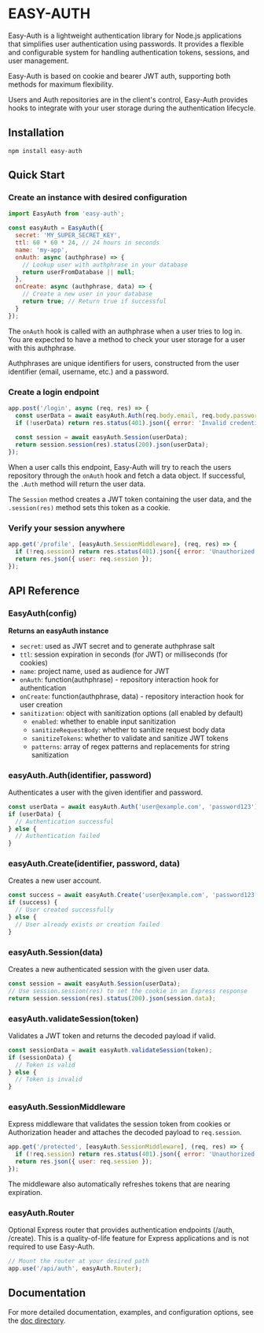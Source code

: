 # EASY-AUTH

Easy-Auth is a lightweight authentication library for Node.js applications that simplifies user authentication using passwords. It provides a flexible and configurable system for handling authentication tokens, sessions, and user management.

Easy-Auth is based on cookie and bearer JWT auth, supporting both methods for maximum flexibility.

Users and Auth repositories are in the client's control, Easy-Auth provides hooks to integrate with your user storage during the authentication lifecycle.

## Installation

```
npm install easy-auth
```

## Quick Start

### Create an instance with desired configuration

```javascript
import EasyAuth from 'easy-auth';

const easyAuth = EasyAuth({
  secret: 'MY_SUPER_SECRET_KEY',
  ttl: 60 * 60 * 24, // 24 hours in seconds
  name: 'my-app',
  onAuth: async (authphrase) => {
    // Lookup user with authphrase in your database
    return userFromDatabase || null;
  },
  onCreate: async (authphrase, data) => {
    // Create a new user in your database
    return true; // Return true if successful
  }
});
```

The `onAuth` hook is called with an authphrase when a user tries to log in. You are expected to have a method to check your user storage for a user with this authphrase.

Authphrases are unique identifiers for users, constructed from the user identifier (email, username, etc.) and a password.

### Create a login endpoint

```javascript
app.post('/login', async (req, res) => {
  const userData = await easyAuth.Auth(req.body.email, req.body.password);
  if (!userData) return res.status(401).json({ error: 'Invalid credentials' });
  
  const session = await easyAuth.Session(userData);
  return session.session(res).status(200).json(userData);
});
```

When a user calls this endpoint, Easy-Auth will try to reach the users repository through the `onAuth` hook and fetch a data object. If successful, the `.Auth` method will return the user data.

The `Session` method creates a JWT token containing the user data, and the `.session(res)` method sets this token as a cookie.

### Verify your session anywhere

```javascript
app.get('/profile', [easyAuth.SessionMiddleware], (req, res) => {
  if (!req.session) return res.status(401).json({ error: 'Unauthorized' });
  return res.json({ user: req.session });
});
```

## API Reference

### EasyAuth(config)

**Returns an easyAuth instance**

- `secret`: used as JWT secret and to generate authphrase salt
- `ttl`: session expiration in seconds (for JWT) or milliseconds (for cookies)
- `name`: project name, used as audience for JWT
- `onAuth`: function(authphrase) - repository interaction hook for authentication
- `onCreate`: function(authphrase, data) - repository interaction hook for user creation
- `sanitization`: object with sanitization options (all enabled by default)
  - `enabled`: whether to enable input sanitization
  - `sanitizeRequestBody`: whether to sanitize request body data
  - `sanitizeTokens`: whether to validate and sanitize JWT tokens
  - `patterns`: array of regex patterns and replacements for string sanitization

### easyAuth.Auth(identifier, password)

Authenticates a user with the given identifier and password.

```javascript
const userData = await easyAuth.Auth('user@example.com', 'password123');
if (userData) {
  // Authentication successful
} else {
  // Authentication failed
}
```

### easyAuth.Create(identifier, password, data)

Creates a new user account.

```javascript
const success = await easyAuth.Create('user@example.com', 'password123', { name: 'John Doe' });
if (success) {
  // User created successfully
} else {
  // User already exists or creation failed
}
```

### easyAuth.Session(data)

Creates a new authenticated session with the given user data.

```javascript
const session = await easyAuth.Session(userData);
// Use session.session(res) to set the cookie in an Express response
return session.session(res).status(200).json(session.data);
```

### easyAuth.validateSession(token)

Validates a JWT token and returns the decoded payload if valid.

```javascript
const sessionData = await easyAuth.validateSession(token);
if (sessionData) {
  // Token is valid
} else {
  // Token is invalid
}
```

### easyAuth.SessionMiddleware

Express middleware that validates the session token from cookies or Authorization header and attaches the decoded payload to `req.session`.

```javascript
app.get('/protected', [easyAuth.SessionMiddleware], (req, res) => {
  if (!req.session) return res.status(401).json({ error: 'Unauthorized' });
  return res.json({ user: req.session });
});
```

The middleware also automatically refreshes tokens that are nearing expiration.

### easyAuth.Router

Optional Express router that provides authentication endpoints (/auth, /create). This is a quality-of-life feature for Express applications and is not required to use Easy-Auth.

```javascript
// Mount the router at your desired path
app.use('/api/auth', easyAuth.Router);
```

## Documentation

For more detailed documentation, examples, and configuration options, see the [doc directory](./doc).

